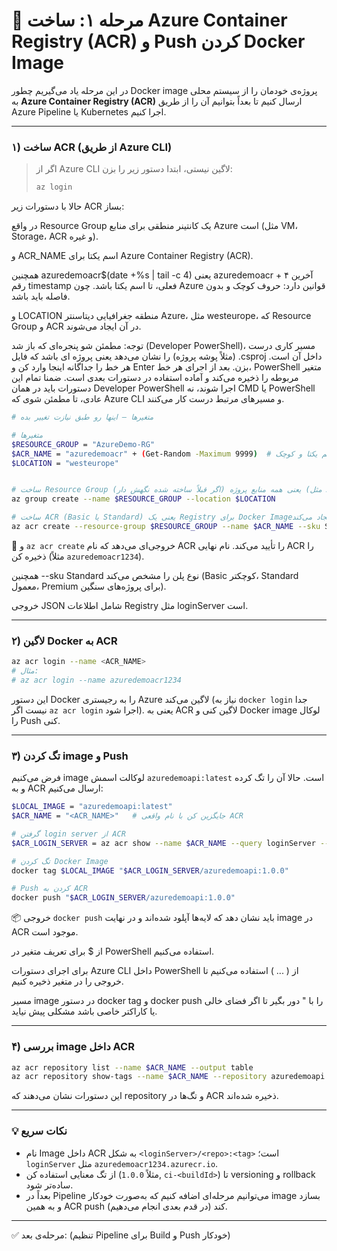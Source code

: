 # 🚀 مرحله ۱: ساخت Azure Container Registry (ACR) و Push کردن Docker Image

در این مرحله یاد می‌گیریم چطور Docker image پروژه‌ی خودمان را از سیستم محلی به **Azure Container Registry (ACR)** ارسال کنیم تا بعداً بتوانیم آن را از طریق Azure Pipeline یا Kubernetes اجرا کنیم.

---

### ۱) ساخت ACR (از طریق Azure CLI)

> اگر از Azure CLI لاگین نیستی، ابتدا دستور زیر را بزن:
>
> ```bash
> az login
> ```

حالا با دستورات زیر ACR بساز:

در واقع Resource Group یک کانتینر منطقی برای منابع Azure است (مثل VM، Storage، ACR و غیره).

و ACR_NAME اسم یکتا برای Azure Container Registry (ACR).

همچنین azuredemoacr$(date +%s | tail -c 4) یعنی azuredemoacr + آخرین ۴ رقم timestamp فعلی، تا اسم یکتا باشد. چون Azure قوانین دارد: حروف کوچک و بدون فاصله باید باشد.

و LOCATION منطقه جغرافیایی دیتاسنتر Azure، مثل westeurope، که Resource Group و ACR در آن ایجاد می‌شوند.

توجه: مطمئن شو پنجره‌ای که باز شد (Developer PowerShell)، مسیر کاری درست (مثلاً پوشه پروژه) را نشان می‌دهد یعنی پروژه ای باشد که فایل .csproj داخل آن است. هر خط را جداگانه اینجا وارد کن و Enter بزن. بعد از اجرای هر خط، PowerShell متغیر مربوطه را ذخیره می‌کند و آماده استفاده در دستورات بعدی است. ضمنا تمام این دستورات باید در همان Developer PowerShell اجرا شوند، نه CMD یا PowerShell عادی، تا مطمئن شوی که Azure CLI و مسیرهای مرتبط درست کار می‌کنند.




```bash
# متغیرها — اینها رو طبق نیازت تغییر بده

# متغیرها
$RESOURCE_GROUP = "AzureDemo-RG"
$ACR_NAME = "azuredemoacr" + (Get-Random -Maximum 9999)  # اسم یکتا و کوچک
$LOCATION = "westeurope"


# ساخت Resource Group (اگر قبلاً ساخته شده نگهش دار) یعنی همه منابع پروژه (مثل ACR، VM، Storage) داخل این گروه نگهداری می‌شوند.
az group create --name $RESOURCE_GROUP --location $LOCATION

# ساخت ACR (Basic یا Standard) یعنی یک Registry برای Docker Imageها ایجاد می‌کند.
az acr create --resource-group $RESOURCE_GROUP --name $ACR_NAME --sku Standard --location $LOCATION

```

📘 و `az acr create` خروجی‌ای می‌دهد که نام ACR را تأیید می‌کند.
نام نهایی ACR را ذخیره کن (مثلاً `azuredemoacr1234`).

همچنین --sku Standard نوع پلن را مشخص می‌کند (Basic کوچکتر، Standard معمول، Premium برای پروژه‌های سنگین).

خروجی JSON شامل اطلاعات Registry مثل loginServer است.

---

### ۲) لاگین Docker به ACR

```bash
az acr login --name <ACR_NAME>
# مثال:
# az acr login --name azuredemoacr1234
```

این دستور Docker را به رجیستری Azure لاگین می‌کند (نیاز به `docker login` جدا نیست اگر `az acr login` اجرا شود). یعنی به ACR لاگین کنی و Docker image لوکال را Push کنی.

---

### ۳) تگ کردن image و Push

فرض می‌کنیم image لوکالت اسمش `azuredemoapi:latest` است. حالا آن را تگ کرده و به ACR ارسال می‌کنیم:

```bash
$LOCAL_IMAGE = "azuredemoapi:latest"
$ACR_NAME = "<ACR_NAME>"   # جایگزین کن با نام واقعی ACR

# گرفتن login server از ACR
$ACR_LOGIN_SERVER = az acr show --name $ACR_NAME --query loginServer --output tsv

# تگ کردن Docker Image
docker tag $LOCAL_IMAGE "$ACR_LOGIN_SERVER/azuredemoapi:1.0.0"

# Push کردن به ACR
docker push "$ACR_LOGIN_SERVER/azuredemoapi:1.0.0"
```

📦 خروجی `docker push` باید نشان دهد که لایه‌ها آپلود شده‌اند و در نهایت image در ACR موجود است.

از $ برای تعریف متغیر در PowerShell استفاده می‌کنیم.

برای اجرای دستورات Azure CLI داخل PowerShell از ( ... ) استفاده می‌کنیم تا خروجی را در متغیر ذخیره کنیم.

مسیر image در دستور docker tag و docker push را با " دور بگیر تا اگر فضای خالی یا کاراکتر خاصی باشد مشکلی پیش نیاید.

---

### ۴) بررسی image داخل ACR

```bash
az acr repository list --name $ACR_NAME --output table
az acr repository show-tags --name $ACR_NAME --repository azuredemoapi --output table
```

این دستورات نشان می‌دهند که repository و تگ‌ها در ACR ذخیره شده‌اند.

---

### 💡 نکات سریع

* نام Image داخل ACR به شکل `<loginServer>/<repo>:<tag>` است؛ `loginServer` مثل `azuredemoacr1234.azurecr.io`.
* از تگ معنایی استفاده کن (مثلاً `1.0.0`, `ci-<buildId>`) تا versioning و rollback ساده‌تر شود.
* بعداً در Pipeline می‌توانیم مرحله‌ای اضافه کنیم که به‌صورت خودکار image بسازد و به همین ACR push کند (در قدم بعدی انجام می‌دهیم).

---

✅ مرحله‌ی بعد: (تنظیم Pipeline برای Build و Push خودکار)


